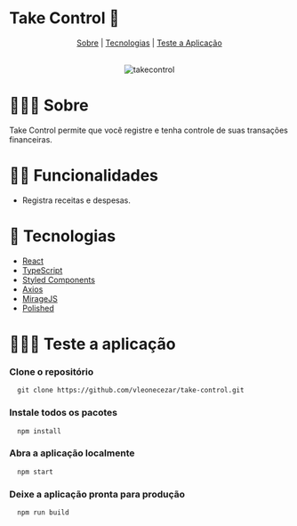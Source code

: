 # Take Control 💸

<div align="center">
  <a href="#-sobre">Sobre</a> | <a href="#-tecnologias">Tecnologias</a> | <a href="#-teste-a-aplicação">Teste a Aplicação</a> 
</div>
<br>

<div align="center">

![takecontrol](https://user-images.githubusercontent.com/76831929/157147568-afeb41d7-8f6b-44b7-8bff-693066588965.gif)

</div>

# 👨🏻‍🏫 Sobre
Take Control permite que você registre e tenha controle de suas transações financeiras.

# 🤳🏻 Funcionalidades

- Registra receitas e despesas.

# 🚀 Tecnologias

- <a href="https://pt-br.reactjs.org/" target="_blank">React</a> <br>
- <a href="https://www.typescriptlang.org/" target="_blank">TypeScript</a> <br>
- <a href="https://styled-components.com/" target="_blank">Styled Components</a> <br>
- <a href="https://axios-http.com/" target="_blank">Axios</a> <br>
- <a href="https://miragejs.com/" target="_blank">MirageJS</a> <br>
- <a href="https://polished.js.org/" target="_blank">Polished</a> <br>

# 👨🏻‍💻 Teste a aplicação

  ### Clone o repositório
```
  git clone https://github.com/vleonecezar/take-control.git
```
  ### Instale todos os pacotes
```
  npm install
```
  ### Abra a aplicação localmente
```
  npm start
```
  ### Deixe a aplicação pronta para produção
```
  npm run build
```
